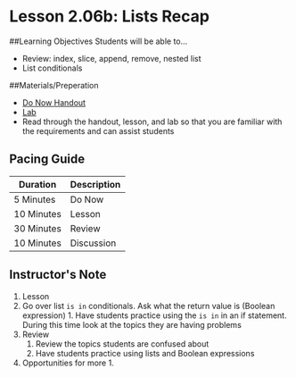 # Lesson 2.06b: Lists Recap

##Learning Objectives
Students will be able to... 
* Review: index, slice, append, remove, nested list
* List conditionals

##Materials/Preperation
* [Do Now Handout]
* [Lab]
* Read through the handout, lesson, and lab so that you are familiar with the requirements and can assist students

## Pacing Guide
| Duration   | Description |
| ---------- | ----------- |
| 5 Minutes  | Do Now      |
| 10 Minutes | Lesson      |
| 30 Minutes | Review      |
| 10 Minutes | Discussion  |

## Instructor's Note
1. Lesson
  1. Go over list `is in` conditionals. Ask what the return value is (Boolean expression)
    1. Have students practice using the `is in` in an if statement. During this time look at the topics they are having problems
2. Review
    1. Review the topics students are confused about
    2. Have students practice using lists and Boolean expressions 
3. Opportunities for more
    1. 
  

[Do Now Handout]:https://teals-introcs.gitbooks.io/2nd-semester-introduction-to-computer-science-pri/content/do_now_206.html
[Lab]: https://teals-introcs.gitbooks.io/2nd-semester-introduction-to-computer-science-pri/content/lab_206.html